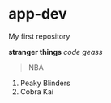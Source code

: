 # app-dev
My first repository

**stranger things**
*code geass*
> NBA
1. Peaky Blinders
2. Cobra Kai
